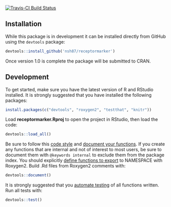 [![Travis-CI Build Status](https://travis-ci.org/nsh87/receptormarker.svg?branch=master)](https://travis-ci.org/nsh87/receptormarker)

## Installation

While this package is in development it can be installed directly from GitHub
using the `devtools` package:

```R
devtools::install_github('nsh87/receptormarker')
```

Once version 1.0 is complete the package will be submitted to CRAN.

## Development

To get started, make sure you have the latest version of R and RStudio
installed. It is strongly suggested that you have installed the following
packages:

```R
install.packages(c("devtools", "roxygen2", "testthat", "knitr"))
```

Load **receptormarker.Rproj** to open the project in RStudio, then load the
code:

```R
devtools::load_all()
```

Be sure to follow this [code style](http://r-pkgs.had.co.nz/r.html#style "Hadley Wickham's Modified Google R Style Guide")
 and [document your functions](http://r-pkgs.had.co.nz/man.html "Documenting
with Roxygen2").  If you create any functions that are internal and not of
interest to most users, be sure to document them with `@keywords internal` to
exclude them from the package index. You should explicitly
[define functions to export](http://r-pkgs.had.co.nz/namespace.html#exports "Namespacing in R")
to NAMESPACE with Roxygen2. Build .Rd files from Roxygen2 comments with:

```R
devtools::document()
```

It is strongly suggested that you [automate
testing](http://r-pkgs.had.co.nz/tests.html "Writing Tests for R") of all
functions written. Run all tests with:

```R
devtools::test()
```

